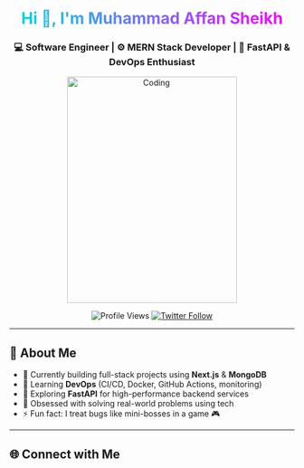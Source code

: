 <!-- Header -->
<h1 align="center" style="background: linear-gradient(to right, #00dbde, #fc00ff); -webkit-background-clip: text; color: transparent;">
  Hi 👋, I'm Muhammad Affan Sheikh
</h1>

<h3 align="center">
  💻 Software Engineer | ⚙️ MERN Stack Developer | 🚀 FastAPI & DevOps Enthusiast
</h3>

<p align="center">
  <img src="https://i.pinimg.com/originals/81/17/8b/81178b47a8598f0c81c4799f2cdd4057.gif" alt="Coding" width="300" height="400"/>
</p>

<p align="center">
  <img src="https://komarev.com/ghpvc/?username=iaffansheikh21&label=Profile%20views&color=0e75b6&style=flat" alt="Profile Views" />
  <a href="https://twitter.com/iaffansheikh21" target="_blank">
    <img src="https://img.shields.io/twitter/follow/iaffansheikh21?logo=twitter&style=flat-square" alt="Twitter Follow" />
  </a>
</p>

---

## 🧠 About Me

- 🔭 Currently building full-stack projects using **Next.js** & **MongoDB**
- 🌱 Learning **DevOps** (CI/CD, Docker, GitHub Actions, monitoring)
- 🌱 Exploring **FastAPI** for high-performance backend services
- 🧩 Obsessed with solving real-world problems using tech
- ⚡ Fun fact: I treat bugs like mini-bosses in a game 🎮

---

## 🌐 Connect with Me

<p>
  <a href="https://twitter.com/iaffansheikh21" target="_blank">
    <img src="https://img.shields.io/badge/Twitt
